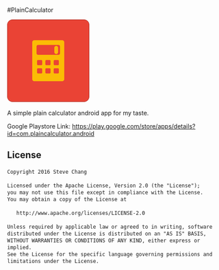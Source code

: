 #PlainCalculator


![Logo](app/src/main/res/mipmap-xxxhdpi/ic_launcher.png)

A simple plain calculator android app for my taste.

Google Playstore Link:
    https://play.google.com/store/apps/details?id=com.plaincalculator.android

## License
    
    Copyright 2016 Steve Chang
    
    Licensed under the Apache License, Version 2.0 (the "License");
    you may not use this file except in compliance with the License.
    You may obtain a copy of the License at
    
       http://www.apache.org/licenses/LICENSE-2.0
    
    Unless required by applicable law or agreed to in writing, software
    distributed under the License is distributed on an "AS IS" BASIS,
    WITHOUT WARRANTIES OR CONDITIONS OF ANY KIND, either express or implied.
    See the License for the specific language governing permissions and
    limitations under the License.

